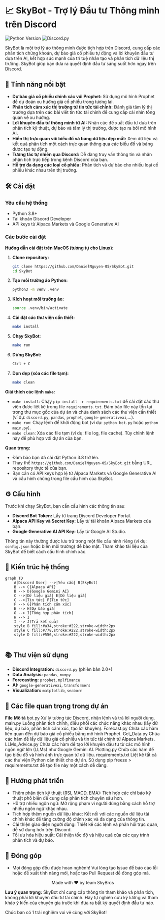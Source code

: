 # 📈 SkyBot - Trợ lý Đầu tư Thông minh trên Discord

![Python Version](https://img.shields.io/badge/Python-3.8+-blue.svg)
![Discord.py](https://img.shields.io/badge/Discord.py-v2.0+-blueviolet)

SkyBot là một trợ lý ảo thông minh được tích hợp trên Discord, cung cấp các phân tích chứng khoán, dự báo giá cổ phiếu tự động và lời khuyên đầu tư dựa trên AI, kết hợp sức mạnh của trí tuệ nhân tạo và phân tích dữ liệu thị trường. SkyBot giúp bạn đưa ra quyết định đầu tư sáng suốt hơn ngay trên Discord.

## 🌟 Tính năng nổi bật

- **Dự báo giá cổ phiếu chính xác với Prophet:** Sử dụng mô hình Prophet để dự đoán xu hướng giá cổ phiếu trong tương lai.
- **Phân tích cảm xúc thị trường từ tin tức tài chính:** Đánh giá tâm lý thị trường dựa trên các bài viết tin tức tài chính để cung cấp cái nhìn tổng quan về xu hướng.
- **Lời khuyên đầu tư thông minh từ AI:** Nhận các đề xuất đầu tư dựa trên phân tích kỹ thuật, dự báo và tâm lý thị trường, được tạo ra bởi mô hình AI.
- **Hiển thị trực quan với biểu đồ và bảng dữ liệu đẹp mắt:** Xem dữ liệu và kết quả phân tích một cách trực quan thông qua các biểu đồ và bảng được tạo tự động.
- **Tương tác tự nhiên qua Discord:** Dễ dàng truy vấn thông tin và nhận phân tích trực tiếp trong kênh Discord của bạn.
- **Hỗ trợ đa dạng các loại cổ phiếu:** Phân tích và dự báo cho nhiều loại cổ phiếu khác nhau trên thị trường.

## 🛠 Cài đặt

### Yêu cầu hệ thống

- Python 3.8+
- Tài khoản Discord Developer
- API keys từ Alpaca Markets và Google Generative AI

### Các bước cài đặt

**Hướng dẫn cài đặt trên MacOS (tương tự cho Linux):**

1.  **Clone repository:**

    ```bash
    git clone https://github.com/DanielNguyen-05/SkyBot.git
    cd SkyBot
    ```

2.  **Tạo môi trường ảo Python:**

    ```bash
    python3 -m venv .venv
    ```

3.  **Kích hoạt môi trường ảo:**

    ```bash
    source .venv/bin/activate
    ```

4.  **Cài đặt các thư viện cần thiết:**

    ```bash
    make install
    ```

5.  **Chạy SkyBot:**

    ```bash
    make run
    ```

6.  **Dừng SkyBot:**

    ```bash
    Ctrl + C
    ```

7.  **Dọn dẹp (xóa các file tạm):**

    ```bash
    make clean
    ```

**Giải thích các lệnh `make`:**

- `make install`: Chạy `pip install -r requirements.txt` để cài đặt các thư viện được liệt kê trong file `requirements.txt`. Đảm bảo file này tồn tại trong thư mục gốc của dự án và chứa danh sách các thư viện cần thiết (ví dụ: `discord.py`, `pandas`, `prophet`, `google-generativeai`,...).
- `make run`: Chạy lệnh để khởi động bot (ví dụ: `python bot.py` hoặc `python main.py`).
- `make clean`: Xóa các file tạm (ví dụ: file log, file cache). Tùy chỉnh lệnh này để phù hợp với dự án của bạn.

**Quan trọng:**

- Đảm bảo bạn đã cài đặt Python 3.8 trở lên.
- Thay thế `https://github.com/DanielNguyen-05/SkyBot.git` bằng URL repository thực tế của bạn.
- Bạn cần có API keys hợp lệ từ Alpaca Markets và Google Generative AI và cấu hình chúng trong file cấu hình của SkyBot.

## ⚙️ Cấu hình

Trước khi chạy SkyBot, bạn cần cấu hình các thông tin sau:

- **Discord Bot Token:** Lấy từ trang Discord Developer Portal.
- **Alpaca API Key và Secret Key:** Lấy từ tài khoản Alpaca Markets của bạn.
- **Google Generative AI API Key:** Lấy từ Google AI Studio.

Thông tin này thường được lưu trữ trong một file cấu hình riêng (ví dụ: `config.json` hoặc biến môi trường) để bảo mật. Tham khảo tài liệu của SkyBot để biết cách cấu hình chính xác.

## 🧩 Kiến trúc hệ thống

```mermaid
graph TD
    A[Discord User] -->|Yêu cầu| B(SkyBot)
    B --> C{Alpaca API}
    B --> D{Google Gemini AI}
    C -->|Dữ liệu giá| E[Dữ liệu giá]
    C -->|Tin tức| F[Tin tức]
    F --> G[Phân tích cảm xúc]
    E --> H[Dự báo giá]
    G --> I[Tổng hợp phân tích]
    H --> I
    I --> J[Trả kết quả]
    style B fill:#a34,stroke:#222,stroke-width:2px
    style C fill:#778,stroke:#222,stroke-width:2px
    style D fill:#556,stroke:#222,stroke-width:2px


```

## 📚 Thư viện sử dụng

- **Discord Integration:** `discord.py` (phiên bản 2.0+)
- **Data Analysis:** `pandas`, `numpy`
- **Forecasting:** `prophet`, `mplfinance`
- **AI:** `google-generativeai`, `transformers`
- **Visualization:** `matplotlib`, `seaborn`

## 📂 Các file quan trọng trong dự án

**File** **Mô tả**
bot.py Xử lý tương tác Discord, nhận lệnh và trả lời người dùng.
main.py Luồng phân tích chính, điều phối các chức năng khác nhau (lấy dữ liệu, dự báo, phân tích cảm xúc, tạo lời khuyên).
Forecast.py Chứa các hàm liên quan đến dự báo giá cổ phiếu bằng mô hình Prophet.
Get_Data.py Chứa các hàm để lấy dữ liệu giá cổ phiếu và tin tức tài chính từ Alpaca Markets.
LLMs_Advice.py Chứa các hàm để tạo lời khuyên đầu tư từ các mô hình ngôn ngữ lớn (LLMs) như Google Gemini AI.
Plotting.py Chứa các hàm để tạo biểu đồ và hình ảnh trực quan từ dữ liệu.
requirements.txt Liệt kê tất cả các thư viện Python cần thiết cho dự án. Sử dụng pip freeze > requirements.txt để tạo file này một cách dễ dàng.

## 🚀 Hướng phát triển

- Thêm phân tích kỹ thuật (RSI, MACD, EMA): Tích hợp các chỉ báo kỹ thuật phổ biến để cung cấp phân tích chuyên sâu hơn.
- Hỗ trợ nhiều ngôn ngữ: Mở rộng phạm vi người dùng bằng cách hỗ trợ nhiều ngôn ngữ khác nhau.
- Tích hợp thêm nguồn dữ liệu khác: Kết nối với các nguồn dữ liệu tài chính khác để tăng cường độ chính xác và đa dạng của thông tin.
- Cải thiện giao diện người dùng: Thiết kế các lệnh và phản hồi trực quan, dễ sử dụng hơn trên Discord.
- Tối ưu hóa hiệu suất: Cải thiện tốc độ và hiệu quả của các quy trình phân tích và dự báo.

## 🤝 Đóng góp

- Mọi đóng góp đều được hoan nghênh! Vui lòng tạo Issue để báo cáo lỗi hoặc đề xuất tính năng mới, hoặc tạo Pull Request để đóng góp mã.

<div align="center">
<p>Made with ❤️ by team SkyBros</p>
</div>

**Lưu ý quan trọng:** SkyBot chỉ cung cấp thông tin tham khảo và phân tích, không phải lời khuyên đầu tư tài chính. Hãy tự nghiên cứu kỹ lưỡng và tham khảo ý kiến của chuyên gia trước khi đưa ra bất kỳ quyết định đầu tư nào.

Chúc bạn có 1 trải nghiệm vui vẻ cùng với SkyBot!
